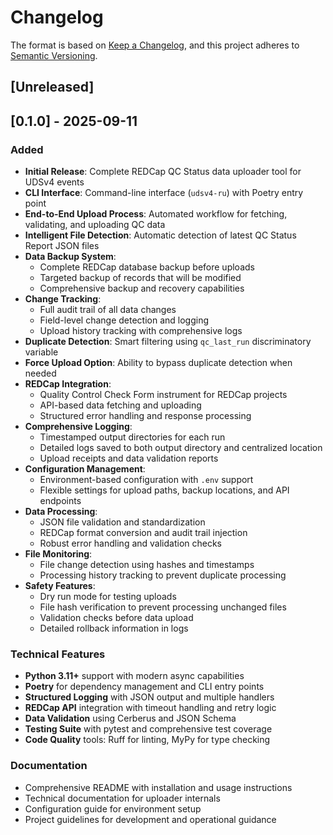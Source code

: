 # Changelog

The format is based on [Keep a Changelog](https://keepachangelog.com/en/1.0.0/),
and this project adheres to [Semantic Versioning](https://semver.org/spec/v2.0.0.html).

## [Unreleased]

## [0.1.0] - 2025-09-11

### Added

- **Initial Release**: Complete REDCap QC Status data uploader tool for UDSv4 events
- **CLI Interface**: Command-line interface (`udsv4-ru`) with Poetry entry point
- **End-to-End Upload Process**: Automated workflow for fetching, validating, and uploading QC data
- **Intelligent File Detection**: Automatic detection of latest QC Status Report JSON files
- **Data Backup System**:
  - Complete REDCap database backup before uploads
  - Targeted backup of records that will be modified
  - Comprehensive backup and recovery capabilities
- **Change Tracking**:
  - Full audit trail of all data changes
  - Field-level change detection and logging
  - Upload history tracking with comprehensive logs
- **Duplicate Detection**: Smart filtering using `qc_last_run` discriminatory variable
- **Force Upload Option**: Ability to bypass duplicate detection when needed
- **REDCap Integration**:
  - Quality Control Check Form instrument for REDCap projects
  - API-based data fetching and uploading
  - Structured error handling and response processing
- **Comprehensive Logging**:
  - Timestamped output directories for each run
  - Detailed logs saved to both output directory and centralized location
  - Upload receipts and data validation reports
- **Configuration Management**:
  - Environment-based configuration with `.env` support
  - Flexible settings for upload paths, backup locations, and API endpoints
- **Data Processing**:
  - JSON file validation and standardization
  - REDCap format conversion and audit trail injection
  - Robust error handling and validation checks
- **File Monitoring**:
  - File change detection using hashes and timestamps
  - Processing history tracking to prevent duplicate processing
- **Safety Features**:
  - Dry run mode for testing uploads
  - File hash verification to prevent processing unchanged files
  - Validation checks before data upload
  - Detailed rollback information in logs

### Technical Features

- **Python 3.11+** support with modern async capabilities
- **Poetry** for dependency management and CLI entry points
- **Structured Logging** with JSON output and multiple handlers
- **REDCap API** integration with timeout handling and retry logic
- **Data Validation** using Cerberus and JSON Schema
- **Testing Suite** with pytest and comprehensive test coverage
- **Code Quality** tools: Ruff for linting, MyPy for type checking

### Documentation

- Comprehensive README with installation and usage instructions
- Technical documentation for uploader internals
- Configuration guide for environment setup
- Project guidelines for development and operational guidance

